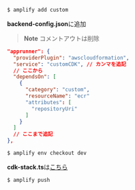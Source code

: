 ```sh
$ amplify add custom
```

**backend-config.json**に追加

> **Note**
> コメントアウトは削除

```json
"apprunner": {
  "providerPlugin": "awscloudformation",
  "service": "customCDK", // カンマを追記
  // ここから
  "dependsOn": [
    {
      "category": "custom",
      "resourceName": "ecr"
      "attributes": [
        "repositoryUri"
      ]
    }
  ]
  // ここまで追記
},
```

```sh
$ amplify env checkout dev
```

**cdk-stack.ts**は[こちら](./src/apprunner/cdk-stack.ts)

```sh
$ amplify push
```
